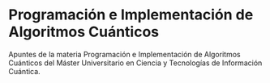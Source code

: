 # Programación e Implementación de Algoritmos Cuánticos
Apuntes de la materia Programación e Implementación de Algoritmos Cuánticos del Máster Universitario en Ciencia y Tecnologías de Información Cuántica.
